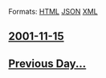 
Formats: [HTML](2001/11/15/index.html)  [JSON](2001/11/15/index.json)  [XML](2001/11/15/index.xml)  

## [2001-11-15](/news/2001/11/15/index.md)

## [Previous Day...](/news/2001/11/14/index.md)

